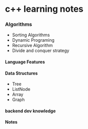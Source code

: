 # c++ learning notes

### Algorithms
- Sorting Algorithms
- Dynamic Programing
- Recursive Algorithm
- Divide and conquer strategy

#### Language Features

#### Data Structures
- Tree
- ListNode
- Array
- Graph

#### backend dev knowledge

#### Notes

#### 

